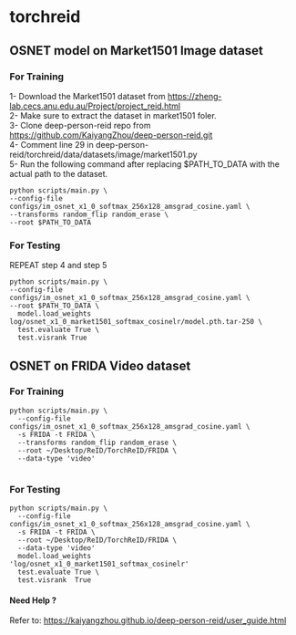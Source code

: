 # torchreid

## OSNET model on Market1501 Image dataset   
### For Training    
1- Download the Market1501 dataset from https://zheng-lab.cecs.anu.edu.au/Project/project_reid.html   
2- Make sure to extract the dataset in market1501 foler.         
3- Clone deep-person-reid repo from https://github.com/KaiyangZhou/deep-person-reid.git   
4- Comment line 29 in deep-person-reid/torchreid/data/datasets/image/market1501.py    
5- Run the following command after replacing $PATH_TO_DATA with the actual path to the dataset.    

```
python scripts/main.py \
--config-file configs/im_osnet_x1_0_softmax_256x128_amsgrad_cosine.yaml \
--transforms random_flip random_erase \
--root $PATH_TO_DATA
```
### For Testing    

REPEAT step 4 and step 5

```
python scripts/main.py \
--config-file configs/im_osnet_x1_0_softmax_256x128_amsgrad_cosine.yaml \
--root $PATH_TO_DATA \
  model.load_weights log/osnet_x1_0_market1501_softmax_cosinelr/model.pth.tar-250 \
  test.evaluate True \
  test.visrank True 
```


## OSNET on FRIDA Video dataset  
### For Training   
```
python scripts/main.py \     
  --config-file configs/im_osnet_x1_0_softmax_256x128_amsgrad_cosine.yaml \    
  -s FRIDA -t FRIDA \    
  --transforms random_flip random_erase \     
  --root ~/Desktop/ReID/TorchReID/FRIDA \     
  --data-type 'video'   
   
```

### For Testing   
```
python scripts/main.py \     
  --config-file configs/im_osnet_x1_0_softmax_256x128_amsgrad_cosine.yaml \    
  -s FRIDA -t FRIDA \    
  --root ~/Desktop/ReID/TorchReID/FRIDA \     
  --data-type 'video'   
  model.load_weights                                                'log/osnet_x1_0_market1501_softmax_cosinelr'
  test.evaluate True \
  test.visrank  True 
```

#### Need Help ?      
Refer to: https://kaiyangzhou.github.io/deep-person-reid/user_guide.html
